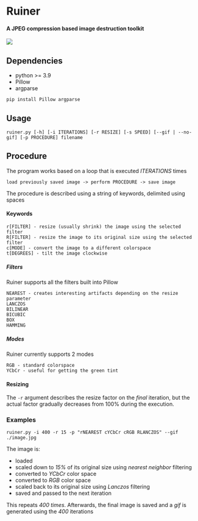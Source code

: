 # Ruiner
#### A JPEG compression based image destruction toolkit
![](example.gif)

## Dependencies
- python >= 3.9
- Pillow
- argparse
```
pip install Pillow argparse
```

## Usage
```
ruiner.py [-h] [-i ITERATIONS] [-r RESIZE] [-s SPEED] [--gif | --no-gif] [-p PROCEDURE] filename
```

## Procedure
The program works based on a loop that is executed *ITERATIONS* times

`load previously saved image -> perform PROCEDURE -> save image`

The procedure is described using a string of keywords, delimited using spaces
#### Keywords
```
r[FILTER] - resize (usually shrink) the image using the selected filter
R[FILTER] - resize the image to its original size using the selected filter
c[MODE] - convert the image to a different colorspace
t[DEGREES] - tilt the image clockwise
```

##### Filters
Ruiner supports all the filters built into Pillow
```
NEAREST - creates interesting artifacts depending on the resize parameter
LANCZOS
BILINEAR
BICUBIC
BOX
HAMMING
```

##### Modes
Ruiner currently supports 2 modes
```
RGB - standard colorspace
YCbCr - useful for getting the green tint
```

#### Resizing
The `-r` argument describes the resize factor on the *final* iteration, 
but the actual factor gradually decreases from 100% during the execution.

### Examples
`ruiner.py -i 400 -r 15 -p "rNEAREST cYCbCr cRGB RLANCZOS" --gif ./image.jpg`

The image is:
- loaded
- scaled down to *15%* of its original size using *nearest neighbor* filtering
- converted to *YCbCr* color space
- converted to *RGB* color space
- scaled back to its original size using *Lanczos* filtering
- saved and passed to the next iteration

This repeats *400 times*. Afterwards, the final image is saved and a *gif* is generated using the *400* iterations 